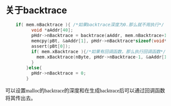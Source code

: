 # 关于backtrace
<font face="微软雅黑" size="3px">

```c
	if( mem.nBacktrace ){ /*如果backtrace深度为0.那么就不用执行*/
	      void *aAddr[40];
	      pHdr->nBacktrace = backtrace(aAddr, mem.nBacktrace+1)-1;
	      memcpy(pBt, &aAddr[1], pHdr->nBacktrace*sizeof(void*));
	      assert(pBt[0]);
	      if( mem.xBacktrace ){/*如果有回调函数，那么执行回调函数*/
	        mem.xBacktrace(nByte, pHdr->nBacktrace-1, &aAddr[1]);
	      }
	    }else{
	      pHdr->nBacktrace = 0;
	    }
```
可以设置malloc的backtrace的深度和在生成backtrace后可以通过回调函数将其传出去。

